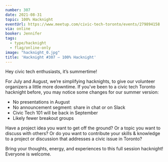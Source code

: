```yaml
---
number: 307
date: 2021-08-31
topic: 100% Hacknight
eventUrl: https://www.meetup.com/civic-tech-toronto/events/279894158
via: online
booker: Jennifer
tags:
  - type/hacknight
  - flag/online-only
image: "hacknight_0.jpg"
title: 'Hacknight #307 – 100% Hacknight'
---
```


Hey civic tech enthusiasts, it’s summertime!

For July and August, we’re simplifying hacknights, to give our volunteer organizers a little more downtime. If you've been to a civic tech Toronto hacknight before, you may notice some changes for our summer version:

- No presentations in August
- No announcement segment: share in chat or on Slack
- Civic Tech 101 will be back in September
- Likely fewer breakout groups

Have a project idea you want to get off the ground? Or a topic you want to discuss with others? Or do you want to contribute your skills & knowledge to a project or discussion that addresses a civic issue in Toronto?

Bring your thoughts, energy, and experiences to this full session hacknight! Everyone is welcome.
